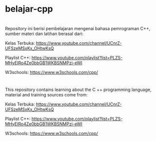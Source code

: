 # belajar-cpp

#
Repository ini berisi pembelajaran mengenai bahasa pemrograman C++,
sumber materi dan latihan berasal dari:

Kelas Terbuka: https://www.youtube.com/channel/UCnrZ-UFSzeMSxKx_OHtwKsQ

Playlist C++: https://www.youtube.com/playlist?list=PLZS-MHyEIRo4Ze0bbGB1WKBSNMPzi-eWI

W3schools: https://www.w3schools.com/cpp/
#

#
This repository contains learning about the C ++ programming language,
material and training sources come from:

Kelas Terbuka: https://www.youtube.com/channel/UCnrZ-UFSzeMSxKx_OHtwKsQ

Playlist C++: https://www.youtube.com/playlist?list=PLZS-MHyEIRo4Ze0bbGB1WKBSNMPzi-eWI

W3schools: https://www.w3schools.com/cpp/
#
